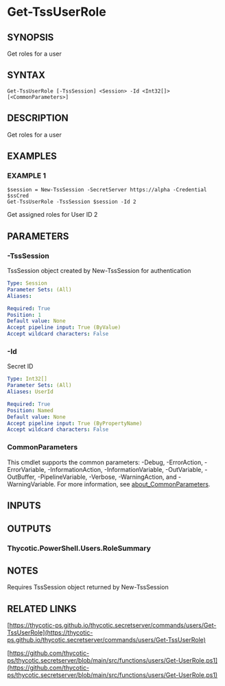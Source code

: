 # Get-TssUserRole

## SYNOPSIS
Get roles for a user

## SYNTAX

```
Get-TssUserRole [-TssSession] <Session> -Id <Int32[]> [<CommonParameters>]
```

## DESCRIPTION
Get roles for a user

## EXAMPLES

### EXAMPLE 1
```
$session = New-TssSession -SecretServer https://alpha -Credential $ssCred
Get-TssUserRole -TssSession $session -Id 2
```

Get assigned roles for User ID 2

## PARAMETERS

### -TssSession
TssSession object created by New-TssSession for authentication

```yaml
Type: Session
Parameter Sets: (All)
Aliases:

Required: True
Position: 1
Default value: None
Accept pipeline input: True (ByValue)
Accept wildcard characters: False
```

### -Id
Secret ID

```yaml
Type: Int32[]
Parameter Sets: (All)
Aliases: UserId

Required: True
Position: Named
Default value: None
Accept pipeline input: True (ByPropertyName)
Accept wildcard characters: False
```

### CommonParameters
This cmdlet supports the common parameters: -Debug, -ErrorAction, -ErrorVariable, -InformationAction, -InformationVariable, -OutVariable, -OutBuffer, -PipelineVariable, -Verbose, -WarningAction, and -WarningVariable. For more information, see [about_CommonParameters](http://go.microsoft.com/fwlink/?LinkID=113216).

## INPUTS

## OUTPUTS

### Thycotic.PowerShell.Users.RoleSummary
## NOTES
Requires TssSession object returned by New-TssSession

## RELATED LINKS

[https://thycotic-ps.github.io/thycotic.secretserver/commands/users/Get-TssUserRole](https://thycotic-ps.github.io/thycotic.secretserver/commands/users/Get-TssUserRole)

[https://github.com/thycotic-ps/thycotic.secretserver/blob/main/src/functions/users/Get-UserRole.ps1](https://github.com/thycotic-ps/thycotic.secretserver/blob/main/src/functions/users/Get-UserRole.ps1)

